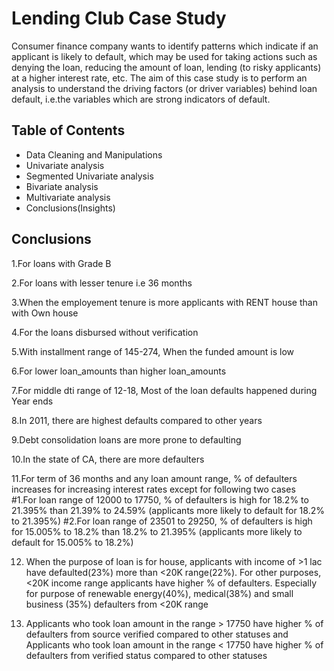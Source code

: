 # Lending Club Case Study
Consumer finance company wants to identify patterns which indicate if an applicant is likely to default, which may be used for taking actions 
such as denying the loan, reducing the amount of loan, lending (to risky applicants) at a higher interest rate, etc.
The aim of this case study is to perform an analysis to understand the driving factors (or driver variables)
behind loan default, i.e.the variables which are strong indicators of default. 


## Table of Contents

* Data Cleaning and Manipulations
* Univariate analysis 
* Segmented Univariate analysis
* Bivariate analysis
* Multivariate analysis 
* Conclusions(Insights)


## Conclusions
1.For loans with Grade B

2.For loans with lesser tenure i.e 36 months

3.When the employement tenure is more applicants with RENT house than with Own house

4.For the loans disbursed without verification

5.With installment range of 145-274, When the funded amount is low

6.For lower loan_amounts than higher loan_amounts

7.For middle dti range of 12-18,  Most of the loan defaults happened during Year ends

8.In 2011, there are highest defaults compared to other years

9.Debt consolidation loans are more prone to defaulting

10.In the state of CA, there are more defaulters

11.For term of 36 months and any loan amount range, % of defaulters increases for increasing interest rates except for following two cases  
  #1.For loan range of 12000 to 17750, % of defaulters is high for 18.2% to 21.395% than 21.39% to 24.59% (applicants more likely to default for 18.2% to 21.395%)
  #2.For loan range of 23501 to 29250, % of defaulters is high for 15.005% to 18.2% than 18.2% to 21.395% (applicants more likely to default for 15.005% to 18.2%)
  
12. When the purpose of loan is for house, applicants with income of >1 lac have defaulted(23%) more than <20K range(22%). For other purposes, <20K income range applicants have higher % of defaulters. Especially for purpose of renewable energy(40%), medical(38%) and small business (35%) defaulters from <20K range

13. Applicants who took loan amount in the range > 17750 have higher % of defaulters from source verified compared to other statuses and Applicants who took loan amount in the range < 17750 have higher % of defaulters from verified status compared to other statuses 


  


